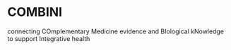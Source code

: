 # COMBINI
connecting COmplementary Medicine evidence and BIological kNowledge to support Integrative health
